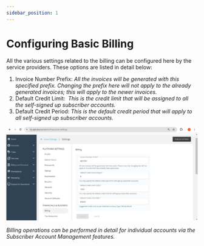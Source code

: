 ```yaml
---
sidebar_position: 1
---
```

# Configuring Basic Billing

All the various settings related to the billing can be configured here by the service providers. These options are listed in detail below:

1. Invoice Number Prefix: _All the invoices will be generated with this specified prefix. Changing the prefix here will not apply to the already generated invoices; this will apply to the newer invoices._
2. Default Credit Limit:  _This is the credit limit that will be assigned to all the self-signed up_ _subscriber accounts._
3. Default Credit Period: _This is the default credit period that will apply to all self-signed up subscriber accounts._

![basic billing](img/basicbilling.png)

_Billing operations can be performed in detail for individual accounts via the Subscriber Account Management features._